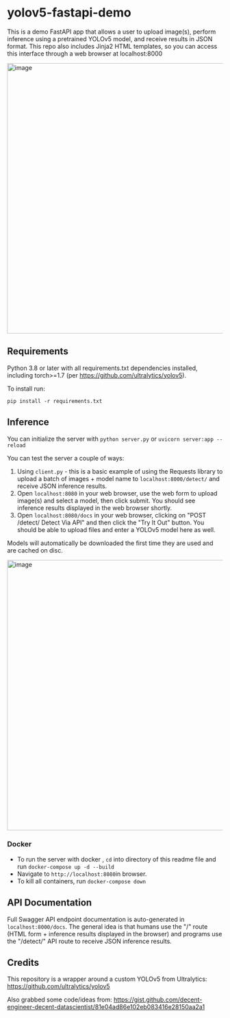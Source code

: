 # yolov5-fastapi-demo

This is a demo FastAPI app that allows a user to upload image(s), perform inference using a pretrained YOLOv5 model, and receive results in JSON format. This repo also includes Jinja2 HTML templates, so you can access this interface through a web browser at localhost:8000

<img src="https://user-images.githubusercontent.com/47000850/107603157-e05aae00-6bf9-11eb-8c1a-2715fdc27066.png" alt="image" width="630"/>

## Requirements
Python 3.8 or later with all requirements.txt dependencies installed, including torch>=1.7 (per https://github.com/ultralytics/yolov5).

To install run:
```
pip install -r requirements.txt
```

## Inference

You can initialize the server with `python server.py` or `uvicorn server:app --reload`

You can test the server a couple of ways:
1. Using `client.py` - this is a basic example of using the Requests library to upload a batch of images + model name to `localhost:8000/detect/` and receive JSON inference results. 
1. Open `localhost:8080` in your web browser, use the web form to upload image(s) and select a model, then click submit. You should see inference results displayed in the web browser shortly. 
1. Open `localhost:8080/docs` in your web browser, clicking on "POST /detect/ Detect Via API" and then click the "Try It Out" button. You should be able to upload files and enter a YOLOv5 model here as well.

Models will automatically be downloaded the first time they are used and are cached on disc.

<img src="https://user-images.githubusercontent.com/47000850/107911503-bae7e000-6f2a-11eb-8be4-cf662608546e.png" alt="image" width="630"/>

### Docker 
* To run the server with docker , `cd` into directory of this readme file and run `docker-compose up -d --build`
* Navigate to `http://localhost:8080`in browser.
* To kill all containers, run `docker-compose down`

## API Documentation
Full Swagger API endpoint documentation is auto-generated in `localhost:8000/docs`. The general idea is that humans use the "/" route (HTML form + inference results displayed in the browser) and programs use the "/detect/" API route to receive JSON inference results.

## Credits

This repository is a wrapper around a custom YOLOv5 from Ultralytics: https://github.com/ultralytics/yolov5

Also grabbed some code/ideas from: https://gist.github.com/decent-engineer-decent-datascientist/81e04ad86e102eb083416e28150aa2a1
